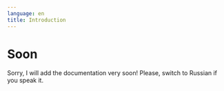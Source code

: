 ```yaml
---
language: en
title: Introduction
---
```

# Soon

Sorry, I will add the documentation very soon! Please, switch to Russian if you speak it.
